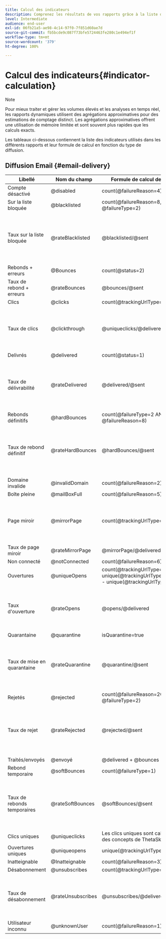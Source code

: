 ```yaml
---
title: Calcul des indicateurs
description: Comprenez les résultats de vos rapports grâce à la liste des formules de chaque mesure.
level: Intermediate
audience: end-user
exl-id: 06fb21a5-ae98-4c14-97f0-7f851d60ae7d
source-git-commit: fb5bcde9c087f73bfe5724463fe280c1e494ef1f
workflow-type: tm+mt
source-wordcount: '379'
ht-degree: 100%

---
```


# Calcul des indicateurs{#indicator-calculation}

>[!NOTE]
>
>Pour mieux traiter et gérer les volumes élevés et les analyses en temps réel, les rapports dynamiques utilisent des agrégations approximatives pour des estimations de comptage distinct. Les agrégations approximatives offrent une utilisation de mémoire limitée et sont souvent plus rapides que les calculs exacts.

Les tableaux ci-dessous contiennent la liste des indicateurs utilisés dans les différents rapports et leur formule de calcul en fonction du type de diffusion.

## Diffusion Email  {#email-delivery}

<table> 
 <thead> 
  <tr> 
   <th> <strong>Libellé</strong> <br/> </th> 
   <th> <strong>Nom du champ</strong> <br/> </th> 
   <th> <strong>Formule de calcul de l'indicateur</strong> <br/> </th> 
   <th> <strong>Commentaires</strong><br/> </th> 
  </tr> 
 </thead> 
 <tbody> 
  <tr> 
   <td> Compte désactivé<br/> </td> 
   <td> @disabled<br/> </td> 
   <td> count(@failureReason=4)<br/> </td> 
   <td> </td> 
  </tr> 
  <tr> 
   <td> Sur la liste bloquée<br/> </td> 
   <td> @blacklisted<br/> </td> 
   <td> count(@failureReason=8, @failureType=2)<br/> </td> 
   <td> </td> 
  </tr> 
  <tr> 
   <td> Taux sur la liste bloquée<br/> </td> 
   <td> @rateBlacklisted<br/> </td> 
   <td> @blacklisted/@sent<br/> </td> 
   <td> Le dénominateur pour le calcul du taux repose sur la mesure Envoyés (Délivrés + Rebonds).<br/> </td> 
  </tr> 
  <tr> 
   <td> Rebonds + erreurs<br/> </td> 
   <td> @Bounces<br/> </td> 
   <td> count(@status=2)<br/> </td> 
   <td> </td> 
  </tr> 
  <tr> 
   <td> Taux de rebond + erreurs<br/> </td> 
   <td> @rateBounces<br/> </td> 
   <td> @bounces/@sent<br/> </td> 
   <td> </td> 
  </tr> 
  <tr> 
   <td> Clics<br/> </td> 
   <td> @clicks<br/> </td> 
   <td> count(@trackingUrlType=1 ou 10 ou 11)<br/> </td> 
   <td> </td> 
  </tr> 
  <tr> 
   <td> Taux de clics<br/> </td> 
   <td> @clickthrough<br/> </td> 
   <td> @uniqueclicks/@delivered<br/> </td> 
   <td> Le dénominateur pour le calcul du taux repose uniquement sur la mesure Délivrés.<br/> </td> 
  </tr> 
  <tr> 
   <td> Delivrés<br/> </td> 
   <td> @delivered<br/> </td> 
   <td> count(@status=1)<br/> </td> 
   <td> </td> 
  </tr> 
  <tr> 
   <td> Taux de délivrabilité<br/> </td> 
   <td> @rateDelivered<br/> </td> 
   <td> @delivered/@sent<br/> </td> 
   <td> Le dénominateur pour le calcul du taux repose sur la mesure Envoyés (Délivrés + Rebonds).<br/> </td> 
  </tr> 
  <tr> 
   <td> Rebonds définitifs<br/> </td> 
   <td> @hardBounces<br/> </td> 
   <td> count(@failureType=2 AND @failureReason=8)<br/> </td> 
   <td> </td> 
  </tr> 
  <tr> 
   <td> Taux de rebond définitif<br/> </td> 
   <td> @rateHardBounces<br/> </td> 
   <td> @hardBounces/@sent<br/> </td> 
   <td> Le dénominateur pour le calcul du taux repose sur la mesure Envoyés (Délivrés + Rebonds).<br/> </td> 
  </tr> 
  <tr> 
   <td> Domaine invalide<br/> </td> 
   <td> @invalidDomain<br/> </td> 
   <td> count(@failureReason=2)<br/> </td> 
   <td> </td> 
  </tr> 
  <tr> 
   <td> Boîte pleine<br/> </td> 
   <td> @mailBoxFull<br/> </td> 
   <td> count(@failureReason=5)<br/> </td> 
   <td> </td> 
  </tr> 
  <tr> 
   <td> Page miroir<br/> </td> 
   <td> @mirrorPage<br/> </td> 
   <td> count(@trackingUrlType=6)<br/> </td> 
   <td> Le dénominateur pour le calcul du taux repose uniquement sur la mesure Délivrés.<br/> </td> 
  </tr> 
  <tr> 
   <td> Taux de page miroir<br/> </td> 
   <td> @rateMirrorPage<br/> </td> 
   <td> @mirrorPage/@delivered<br/> </td> 
   <td> </td> 
  </tr> 
  <tr> 
   <td> Non connecté<br/> </td> 
   <td> @notConnected<br/> </td> 
   <td> count(@failureReason=6)<br/> </td> 
   <td> </td> 
  </tr> 
  <tr> 
   <td> Ouvertures<br/> </td> 
   <td> @uniqueOpens<br/> </td> 
   <td> count(@trackingUrlType=2 + unique(@trackingUrlType=1,2,3,6,10,11) - unique(@trackingUrlType=2))<br/> </td> 
   <td> </td> 
  </tr> 
  <tr> 
   <td> Taux d'ouverture<br/> </td> 
   <td> @rateOpens<br/> </td> 
   <td> @opens/@delivered<br/> </td> 
   <td> Le dénominateur pour le calcul du taux repose uniquement sur la mesure Délivrés.<br/> </td> 
  </tr> 
  <tr> 
   <td> Quarantaine<br/> </td> 
   <td> @quarantine<br/> </td> 
   <td> isQuarantine=true<br/> </td> 
   <td> </td> 
  </tr> 
  <tr> 
   <td> Taux de mise en quarantaine<br/> </td> 
   <td> @rateQuarantine<br/> </td> 
   <td> @quarantine/@sent<br/> </td> 
   <td> Le dénominateur pour le calcul du taux repose sur la mesure Envoyés (Délivrés + Rebonds).<br/> </td> 
  </tr>
  <tr> 
   <td> Rejetés<br/> </td> 
   <td> @rejected<br/> </td> 
   <td> count(@failureReason=20, @failureType=2)<br/> </td> 
   <td> </td> 
  </tr> 
  <tr> 
   <td> Taux de rejet<br/> </td> 
   <td> @rateRejected<br/> </td> 
   <td> @rejected/@sent<br/> </td> 
   <td> Le dénominateur pour le calcul du taux repose sur la mesure Envoyés (Délivrés + Rebonds).<br/> </td> 
  </tr> 
  <tr> 
   <td> Traités/envoyés<br/> </td> 
   <td> @envoyé<br/> </td> 
   <td> @delivered + @bounces<br/> </td> 
   <td> </td> 
  </tr> 
  <tr> 
   <td> Rebond temporaire<br/> </td> 
   <td> @softBounces<br/> </td> 
   <td> count(@failureType=1)<br/> </td> 
   <td> </td> 
  </tr> 
  <tr> 
   <td> Taux de rebonds temporaires<br/> </td> 
   <td> @rateSoftBounces<br/> </td> 
   <td> @softBounces/@sent<br/> </td> 
   <td> Le dénominateur pour le calcul du taux repose sur la mesure Envoyés (Délivrés + Rebonds).<br/> </td> 
  </tr> 
  <tr> 
   <td> Clics uniques<br/> </td> 
   <td> @uniqueclicks<br/> </td> 
   <td> Les clics uniques sont calculés à l'aide des concepts de ThetaSketch. </a>.<br/> </td> 
   <td> </td> 
  </tr> 
  <tr> 
   <td> Ouvertures uniques<br/> </td> 
   <td> @uniqueopens<br/> </td> 
   <td> unique(@trackingUrlType=1,2,3,6,10,11)<br/> </td> 
   <td> </td> 
  </tr> 
  <tr> 
   <td> Inatteignable <br/> </td> 
   <td> @Inatteignable<br/> </td> 
   <td> count(@failureReason=3)<br/> </td> 
   <td> </td> 
  </tr> 
  <tr> 
   <td> Désabonnement<br/> </td> 
   <td> @unsubscribes<br/> </td> 
   <td> count(@trackingUrlType=3)<br/> </td> 
   <td> </td> 
  </tr> 
  <tr> 
   <td> Taux de désabonnement<br/> </td> 
   <td> @rateUnsubscribes<br/> </td> 
   <td> @unsubscribes/@delivered<br/> </td> 
   <td> Le dénominateur pour le calcul du taux repose uniquement sur la mesure Délivrés.<br/> </td> 
  </tr> 
  <tr> 
   <td> Utilisateur inconnu<br/> </td> 
   <td> @unknownUser<br/> </td> 
   <td> count(@failureReason=1)<br/> </td> 
   <td> </td> 
  </tr> 
 </tbody> 
</table>

<!--
## Push notification delivery {#push-notification-delivery}

<table> 
 <thead> 
  <tr> 
   <th> <strong>Label</strong> <br/> </th> 
   <th> <strong>Field name</strong> <br/> </th> 
   <th> <strong>Indicator calculation formula</strong> <br/> </th> 
  </tr> 
 </thead> 
 <tbody> 
  <tr> 
   <td> Processed/sent<br/> </td> 
   <td> @sent<br/> </td> 
   <td> @count(status=sent)<br/> </td> 
  </tr> 
  <tr> 
   <td> Delivered<br/> </td> 
   <td> @delivered<br/> </td> 
   <td> @count(status=delivered)<br/> </td> 
  </tr> 
  <tr> 
   <td> Delivered rate<br/> </td> 
   <td> @rateDelivered<br/> </td> 
   <td> (@delivered/@sent)*100<br/> </td> 
  </tr> 
  <tr> 
   <td> Bounce + Error rate<br/> </td> 
   <td> @rateBounces<br/> </td> 
   <td> (@delivered/@sent)*100<br/> </td> 
  </tr> 
  <tr> 
   <td> Open<br/> </td> 
   <td> @opens<br/> </td> 
   <td> @count(status=open)<br/> </td> 
  </tr> 
  <tr> 
   <td> Open rate<br/> </td> 
   <td> @rateOpens<br/> </td> 
   <td> (@opens/@delivered)*100<br/> </td> 
  </tr> 
  <tr> 
   <td> Unique opens<br/> </td> 
   <td> @uniqueopens<br/> </td> 
   <td> Unique opens is calculated using ThetaSketch concepts of unique RecipientIds.<br/> </td> 
  </tr> 
  <tr> 
   <td> Impressions<br/> </td> 
   <td> @impressions<br/> </td> 
   <td> @count(status=delivered)<br/> </td> 
  </tr> 
  <tr> 
   <td> Unique impressions<br/> </td> 
   <td> @uniqueimpressions<br/> </td> 
   <td> @unique(@count(status=view))<br/> </td> 
  </tr> 
  <tr> 
   <td> Click<br/> </td> 
   <td> @clicks<br/> </td> 
   <td> @count(status=interact)<br/> </td> 
  </tr> 
  <tr> 
   <td> Unique clicks<br/> </td> 
   <td> @uniqueclicks<br/> </td> 
   <td> Unique clicks is calculated using ThetaSketch concepts.<br/> </td> 
  </tr> 
  <tr> 
   <td> Click through rate<br/> </td> 
   <td> @clickthrough<br/> </td> 
   <td> (@interact/@delivered)*100<br/> </td> 
  </tr> 
 </tbody> 
</table>

## In-App delivery {#in-app-delivery}

<table> 
 <thead> 
  <tr> 
   <th> <strong>Label</strong> <br/> </th> 
   <th> <strong>Field name</strong> <br/> </th> 
   <th> <strong>Indicator calculation formula</strong> <br/> </th> 
   <th> <strong>Comments</strong><br/> </th> 
  </tr> 
 </thead> 
 <tbody> 
  <tr> 
   <td> Processed/sent<br/> </td> 
   <td> @sent<br/> </td> 
   <td> @count(status=sent)<br/> </td> 
   <td> sent=delivered<br/> </td> 
  </tr> 
  <tr> 
   <td> Delivered<br/> </td> 
   <td> @delivered<br/> </td> 
   <td> @count(status=delivered)<br/> </td> 
   <td> delivered=sent<br/> </td> 
  </tr> 
  <tr> 
   <td> Impressions<br/> </td> 
   <td> @impressions<br/> </td> 
   <td> @count(status=view) or @count(status=button 1 click + button 2 click + dismissals)<br/> </td> 
   <td> </td> 
  </tr> 
  <tr> 
   <td> Unique impressions<br/> </td> 
   <td> @uniqueimpressions<br/> </td> 
   <td> @unique(@count(status=view))<br/> </td> 
   <td> For <span class="uicontrol">Target users based on their Campaign profile (inAppProfile)</span> template, user = Recipient Id.<br/> For <span class="uicontrol">Target all users of a Mobile app (inAppBroadcast)</span> and <span class="uicontrol">Target users based on their Mobile profile (inApp)</span> templates, user = MC Id or equivalent that represents a unique combination of user, mobile app and device.<br/> </td> 
  </tr> 
  <tr> 
   <td> In-App clicks <br/> </td> 
   <td> @inappclicks<br/> </td> 
   <td> @count (status=click)<br/> </td> 
   <td> </td> 
  </tr> 
  <tr> 
   <td> Unique In-App clicks<br/> </td> 
   <td> @uniqueinapp<br/> </td> 
   <td> @unique(@count (status=clicks))<br/> </td> 
   <td> For <span class="uicontrol">Target users based on their Campaign profile (inAppProfile)</span> template, user = Recipient Id.<br/> For <span class="uicontrol">Target all users of a Mobile app (inAppBroadcast)</span> and <span class="uicontrol">Target users based on their Mobile profile (inApp)</span> templates, user = MC Id or equivalent that represents a unique combination of user, mobile app and device.<br/> </td> 
  </tr> 
  <tr> 
   <td> In-App click through rate<br/> </td> 
   <td> @inappclickthrough<br/> </td> 
   <td> Total clicks on Button 1 or Button 2/total impressions*100<br/> </td> 
   <td> </td> 
  </tr> 
  <tr> 
   <td> In-App dismissal<br/> </td> 
   <td> @dismissal<br/> </td> 
   <td> @count (status=close)<br/> </td> 
   <td> </td> 
  </tr> 
  <tr> 
   <td> Unique In-App dismissals<br/> </td> 
   <td> @uniquedismissal<br/> </td> 
   <td> @unique(@count (status=close))<br/> </td> 
   <td> For <span class="uicontrol">Target users based on their Campaign profile (inAppProfile)</span> template, user = Recipient Id.<br/> For <span class="uicontrol">Target all users of a Mobile app (inAppBroadcast)</span> and <span class="uicontrol">Target users based on their Mobile profile (inApp)</span> templates, user = MC Id or equivalent that represents a unique combination of user, mobile app and device.<br/> </td> 
  </tr> 
  <tr> 
   <td> In-App dismissal rate<br/> </td> 
   <td> @dismissalrate<br/> </td> 
   <td> Total close/total impressions*100<br/> </td> 
   <td> </td> 
  </tr> 
 </tbody> 
</table>
-->
